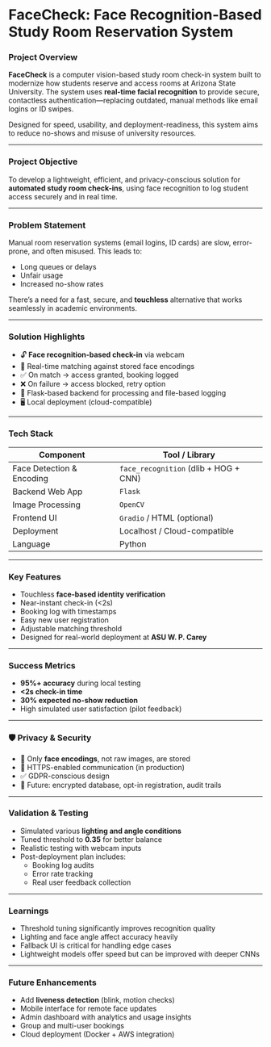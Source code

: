 #  FaceCheck: Face Recognition-Based Study Room Reservation System

###  Project Overview
**FaceCheck** is a computer vision-based study room check-in system built to modernize how students reserve and access rooms at Arizona State University. The system uses **real-time facial recognition** to provide secure, contactless authentication—replacing outdated, manual methods like email logins or ID swipes.

Designed for speed, usability, and deployment-readiness, this system aims to reduce no-shows and misuse of university resources.

---

###  Project Objective
To develop a lightweight, efficient, and privacy-conscious solution for **automated study room check-ins**, using face recognition to log student access securely and in real time.

---

###  Problem Statement
Manual room reservation systems (email logins, ID cards) are slow, error-prone, and often misused. This leads to:
- Long queues or delays
- Unfair usage
- Increased no-show rates

There’s a need for a fast, secure, and **touchless** alternative that works seamlessly in academic environments.

---

###  Solution Highlights
- 🔓 **Face recognition-based check-in** via webcam
- 🔁 Real-time matching against stored face encodings
- ✅ On match → access granted, booking logged
- ❌ On failure → access blocked, retry option
- 🧩 Flask-based backend for processing and file-based logging
- 🖥️ Local deployment (cloud-compatible)

---

###  Tech Stack

| Component              | Tool / Library                      |
|------------------------|--------------------------------------|
| Face Detection & Encoding | `face_recognition` (dlib + HOG + CNN) |
| Backend Web App        | `Flask`                             |
| Image Processing       | `OpenCV`                            |
| Frontend UI            | `Gradio` / HTML (optional)          |
| Deployment             | Localhost / Cloud-compatible        |
| Language               | Python                              |

---

###  Key Features
-  Touchless **face-based identity verification**
-  Near-instant check-in (<2s)
-  Booking log with timestamps
-  Easy new user registration
-  Adjustable matching threshold
-  Designed for real-world deployment at **ASU W. P. Carey**

---

###  Success Metrics
-  **95%+ accuracy** during local testing
-  **<2s check-in time**
-  **30% expected no-show reduction**
-  High simulated user satisfaction (pilot feedback)

---

### 🛡️ Privacy & Security
- 🧬 Only **face encodings**, not raw images, are stored
- 🔐 HTTPS-enabled communication (in production)
- ✅ GDPR-conscious design
- 🔮 Future: encrypted database, opt-in registration, audit trails

---

###  Validation & Testing
- Simulated various **lighting and angle conditions**
- Tuned threshold to **0.35** for better balance
- Realistic testing with webcam inputs
- Post-deployment plan includes:
  - Booking log audits
  - Error rate tracking
  - Real user feedback collection

---

###  Learnings
- Threshold tuning significantly improves recognition quality
- Lighting and face angle affect accuracy heavily
- Fallback UI is critical for handling edge cases
- Lightweight models offer speed but can be improved with deeper CNNs

---

###  Future Enhancements
-  Add **liveness detection** (blink, motion checks)
-  Mobile interface for remote face updates
-  Admin dashboard with analytics and usage insights
-  Group and multi-user bookings
-  Cloud deployment (Docker + AWS integration)
